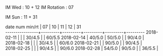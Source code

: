 IM Wed      : 10 + 12
IM Rotation :      07

IM Sun      : 11 + 31

date num min/rt |    07   |    10   |    11   |    12   |    31   
----------------+---------+---------+---------+---------+---------
2018-02-11      |         |         |  30/4.5 |         |  60/5.5
2018-02-14      |  40/5.0 |  50/5.0 |         |  90/4.0 |        
2018-02-18      |         |         |  30/4.5 |         |  60/6.0
2018-02-21      |         |  90/5.0 |         |  90/4.5 |        
2018-02-25      |         |         |  90/4.5 |         |  90/6.0
2018-02-28      |  54/5.0 |  90/5.0 |         |  36/5.5 |        

